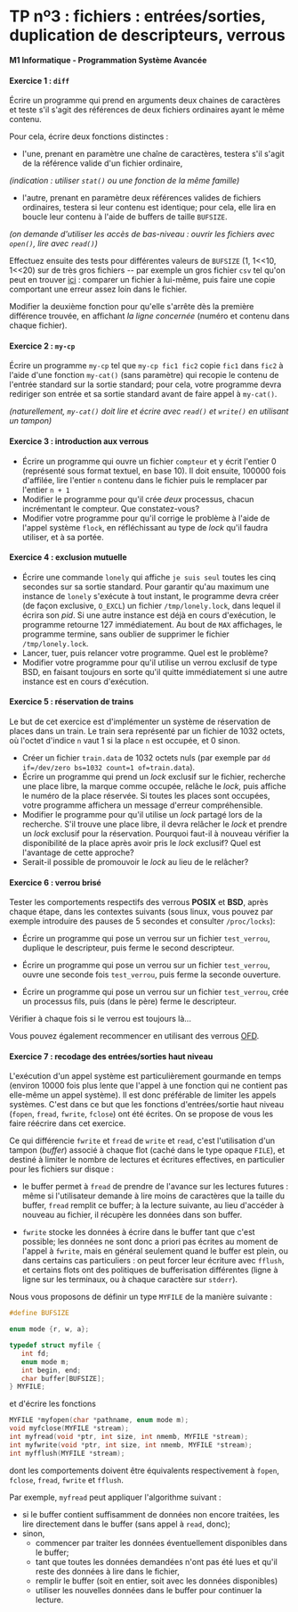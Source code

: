 TP nº3 : fichiers : entrées/sorties, duplication de descripteurs, verrous
==================

**M1 Informatique - Programmation Système Avancée**


#### Exercice 1 : `diff`

Écrire un programme qui prend en arguments deux chaines de caractères
et teste s'il s'agit des références de deux fichiers ordinaires ayant 
le même contenu.

Pour cela, écrire deux fonctions distinctes :

* l'une, prenant en paramètre une chaîne de caractères, testera s'il
  s'agit de la référence valide d'un fichier ordinaire,

_(indication : utiliser `stat()` ou une fonction de la même famille)_

* l'autre, prenant en paramètre deux références valides de fichiers
  ordinaires, testera si leur contenu est identique; pour cela, elle
  lira en boucle leur contenu à l'aide de buffers de taille `BUFSIZE`.

_(on demande d'utiliser les accès de bas-niveau : ouvrir les fichiers 
avec `open()`, lire avec `read()`)_

Effectuez ensuite des tests pour différentes valeurs de `BUFSIZE` (1,
1<<10, 1<<20) sur de très gros fichiers -- par exemple un gros fichier `csv` 
tel qu'on peut en trouver
[ici](https://www.data.gouv.fr/fr/datasets/parcoursup-2021-voeux-de-poursuite-detudes-et-de-reorientation-dans-lenseignement-superieur-et-reponses-des-etablissements/) : comparer un fichier à lui-même, puis faire une copie comportant 
une erreur assez loin dans le fichier.

Modifier la deuxième fonction pour qu'elle s'arrête dès la première
différence trouvée, en affichant *la ligne concernée* (numéro et contenu
dans chaque fichier). 


#### Exercice 2 : `my-cp`

Écrire un programme `my-cp` tel que `my-cp fic1 fic2` copie `fic1` dans
`fic2` à l'aide d'une fonction `my-cat()` (sans paramètre) qui recopie 
le contenu de l'entrée standard sur la sortie standard; pour cela, votre
programme devra rediriger son entrée et sa sortie standard avant de faire
appel à `my-cat()`.

_(naturellement, `my-cat()` doit lire et écrire avec `read()` et `write()` 
en utilisant un tampon)_


#### Exercice 3 : introduction aux verrous

* Écrire un programme qui ouvre un fichier `compteur` et y écrit l'entier
  0 (représenté sous format textuel, en base 10). Il doit ensuite, 100000
  fois d'affilée, lire l'entier `n` contenu dans le fichier puis le
  remplacer par l'entier `n + 1`
* Modifier le programme pour qu'il crée *deux* processus, chacun
  incrémentant le compteur. Que constatez-vous?
* Modifier votre programme pour qu'il corrige le problème à l'aide de
  l'appel système `flock`, en réfléchissant au type de *lock* qu'il
  faudra utiliser, et à sa portée.


#### Exercice 4 : exclusion mutuelle

* Écrire une commande `lonely` qui affiche `je suis seul`
  toutes les cinq secondes sur sa sortie standard.  Pour garantir
  qu'au maximum une instance de `lonely` s'exécute à tout instant,
  le programme devra créer (de façon exclusive, `O_EXCL`) un fichier
  `/tmp/lonely.lock`, dans lequel il écrira son *pid*. Si une
  autre instance est déjà en cours d'exécution, le programme retourne 127
  immédiatement.  Au bout de `MAX` affichages, le programme termine,
  sans oublier de supprimer le fichier `/tmp/lonely.lock`.
* Lancer, tuer, puis relancer votre programme. Quel est le problème?
* Modifier votre programme pour qu'il utilise un verrou exclusif de type BSD,
  en faisant toujours en sorte qu'il quitte immédiatement si une autre
  instance est en cours d'exécution.


#### Exercice 5 : réservation de trains

Le but de cet exercice est d'implémenter un système de réservation de
places dans un train.  Le train sera représenté par un fichier de 1032
octets, où l'octet d'indice `n` vaut 1 si la place `n` est occupée, et
0 sinon.

* Créer un fichier `train.data` de 1032 octets nuls (par
  exemple par `dd if=/dev/zero bs=1032 count=1 of=train.data`).
* Écrire un programme qui prend un *lock* exclusif sur le fichier,
  recherche une place libre, la marque comme occupée, relâche le *lock*,
  puis affiche le numéro de la place réservée.  Si toutes les places
  sont occupées, votre programme affichera un message d'erreur
  compréhensible.
* Modifier le programme pour qu'il utilise un *lock* partagé lors de
  la recherche. S'il trouve une place libre, il devra relâcher le *lock*
  et prendre un *lock* exclusif pour la réservation. Pourquoi faut-il à
  nouveau vérifier la disponibilité de la place après avoir pris le
  *lock* exclusif? Quel est l'avantage de cette approche?
* Serait-il possible de promouvoir le *lock* au lieu de le relâcher?


#### Exercice 6 : verrou brisé

Tester les comportements respectifs des verrous **POSIX** et **BSD**, après
chaque étape, dans les contextes suivants (sous linux, vous pouvez
par exemple introduire des pauses de 5 secondes et consulter `/proc/locks`):

* Écrire un programme qui pose un verrou sur un fichier `test_verrou`,
duplique le descripteur, puis ferme le second descripteur. 

* Écrire un programme qui pose un verrou sur un fichier `test_verrou`,
ouvre une seconde fois `test_verrou`, puis ferme la seconde ouverture. 

* Écrire un programme qui pose un verrou sur un fichier `test_verrou`,
crée un processus fils, puis (dans le père) ferme le
descripteur. 

Vérifier à chaque fois si le verrou est toujours là...

Vous pouvez également recommencer en utilisant des verrous
  [OFD](https://www.gnu.org/software/libc/manual/html_node/Open-File-Description-Locks.html).


#### Exercice 7 : recodage des entrées/sorties haut niveau

L'exécution d'un appel système est particulièrement gourmande en temps
(environ 10000 fois plus lente que l'appel à une fonction qui ne contient
pas elle-même un appel système). Il est donc préférable de limiter les
appels systèmes. C'est dans ce but que les fonctions d'entrées/sortie
haut niveau (`fopen`, `fread`, `fwrite`, `fclose`) ont été écrites. On se
propose de vous les faire réécrire dans cet exercice.

Ce qui différencie `fwrite` et `fread` de `write` et `read`, c'est
l'utilisation d'un tampon (_buffer_) associé à chaque flot (caché dans le
type opaque `FILE`), et destiné à limiter le nombre de lectures et
écritures effectives, en particulier pour les fichiers sur disque :

- le buffer permet à `fread` de prendre de l'avance sur les lectures
  futures : même si l'utilisateur demande à lire moins de caractères que
  la taille du buffer, `fread` remplit ce buffer; à la lecture suivante,
  au lieu d'accéder à nouveau au fichier, il récupère les données dans
  son buffer.

- `fwrite` stocke les données à écrire dans le buffer tant que c'est
  possible; les données ne sont donc a priori pas écrites au moment de
  l'appel à `fwrite`, mais en général seulement quand le buffer est
  plein, ou dans certains cas particuliers : on peut forcer leur écriture
  avec `fflush`, et certains flots ont des politiques de bufferisation
  différentes (ligne à ligne sur les terminaux, ou à chaque caractère sur
  `stderr`).

Nous vous proposons de définir un type `MYFILE` de la manière suivante :

```C
#define BUFSIZE

enum mode {r, w, a};

typedef struct myfile {
   int fd;
   enum mode m;
   int begin, end;
   char buffer[BUFSIZE];
} MYFILE;
```

et d'écrire les fonctions

```C
MYFILE *myfopen(char *pathname, enum mode m);
void myfclose(MYFILE *stream);
int myfread(void *ptr, int size, int nmemb, MYFILE *stream);
int myfwrite(void *ptr, int size, int nmemb, MYFILE *stream);
int myfflush(MYFILE *stream);
```
dont les comportements doivent être équivalents respectivement à `fopen`,
`fclose`, `fread`, `fwrite` et `fflush`.

Par exemple, `myfread` peut appliquer l'algorithme suivant :

* si le buffer contient suffisamment de données non encore traitées,
  les lire directement dans le buffer (sans appel à `read`, donc);
* sinon,
  * commencer par traiter les données éventuellement disponibles dans le buffer;
  * tant que toutes les données demandées n'ont pas été lues et qu'il reste des
    données à lire dans le fichier,
  * remplir le buffer (soit en entier, soit avec les données
    disponibles)
  * utiliser les nouvelles données dans le buffer pour continuer la lecture.

